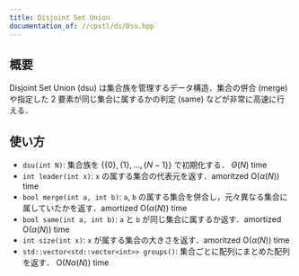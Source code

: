 ```yaml
---
title: Disjoint Set Union
documentation_of: //cpstl/ds/Dsu.hpp
---
```


## 概要
Disjoint Set Union (dsu) は集合族を管理するデータ構造．集合の併合 (merge) や指定した $2$ 要素が同じ集合に属するかの判定 (same) などが非常に高速に行える．

## 使い方
- `dsu(int N)`: 集合族を $\lbrace \lbrace 0 \rbrace, \lbrace 1 \rbrace, \dots, \lbrace N-1 \rbrace \rbrace$ で初期化する． $\Theta(N)$ time
- `int leader(int x)`: `x` の属する集合の代表元を返す．amoritzed  $\mathrm{O}(\alpha(N))$ time
- `bool merge(int a, int b)`: `a`, `b` の属する集合を併合し，元々異なる集合に属していたかを返す．amortized $\mathrm{O}(\alpha(N))$ time
- `bool same(int a, int b)`: `a` と `b` が同じ集合に属するか返す．amortized $\mathrm{O}(\alpha(N))$ time
- `int size(int x)`: `x` が属する集合の大きさを返す．amoritzed $\mathrm{O}(\alpha(N))$ time
- `std::vector<std::vector<int>> groups()`: 集合ごとに配列にまとめた配列を返す． $\mathrm{O}(N\alpha(N))$ time

